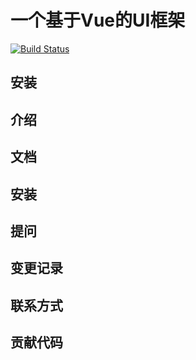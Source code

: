 # 一个基于Vue的UI框架

[![Build Status](https://www.travis-ci.org/roxas332519096/vue-ui.svg?branch=master)](https://www.travis-ci.org/roxas332519096/vue-ui)

## 安装

## 介绍

## 文档

## 安装

## 提问

## 变更记录

## 联系方式

## 贡献代码


